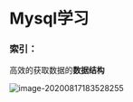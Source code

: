 # Mysql学习

### 索引：

高效的获取数据的**数据结构**

![image-20200817183528255](https://gitee.com/raylee-lilei/cdn/raw/master/image-20200817183528255.png)